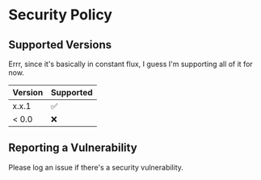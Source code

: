 # Security Policy

## Supported Versions

Errr, since it's basically in constant flux, I guess I'm supporting all of it for now.

| Version | Supported          |
| ------- | ------------------ |
| x.x.1   | :white_check_mark: |
| < 0.0   | :x:                |

## Reporting a Vulnerability

Please log an issue if there's a security vulnerability.
